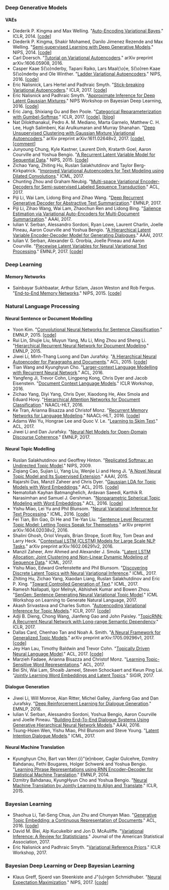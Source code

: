 ### Deep Generative Models
#### VAEs
- Diederik P. Kingma and Max Welling. "[Auto-Encoding Variational Bayes](https://arxiv.org/pdf/1312.6114.pdf)." ICLR, 2014. [[code](https://github.com/y0ast/VAE-TensorFlow)]
- Diederik P. Kingma, Shakir Mohamed, Danilo Jimenez Rezende and Max Welling. "[Semi-supervised Learning with Deep Generative Models](https://papers.nips.cc/paper/5352-semi-supervised-learning-with-deep-generative-models.pdf)." NIPS, 2014. [[code](https://github.com/dpkingma/nips14-ssl)]
- Carl Doersch. "[Tutorial on Variational Autoencoders](https://arxiv.org/pdf/1606.05908.pdf)." arXiv preprint arXiv:1606.05908, 2016.
- Casper Kaae S{\o}nderby, Tapani Raiko, Lars Maal{\o}e, S{\o}ren Kaae S{\o}nderby and Ole Winther. "[Ladder Variational Autoencoders](https://papers.nips.cc/paper/6275-ladder-variational-autoencoders.pdf)." NIPS, 2016. [[code](https://github.com/casperkaae/LVAE)]
- Eric Nalisnick, Lars Hertel and Padhraic Smyth. "[Stick-breaking Variational Autoencoders](https://arxiv.org/pdf/1605.06197.pdf)." ICLR, 2017. [[code](https://github.com/enalisnick/stick-breaking_dgms)]
- Eric Nalisnick and Padhraic Smyth. "[Approximate Inference for Deep Latent Gaussian Mixtures](http://bayesiandeeplearning.org/papers/BDL_20.pdf)." NIPS Workshop on Bayesian Deep Learning, 2016. [[code](https://github.com/enalisnick/mixture_density_VAEs)]
- Eric Jang, Shixiang Gu and Ben Poole. "[Categorical Reparameterization with Gumbel-Softmax](https://arxiv.org/pdf/1611.01144.pdf)." ICLR, 2017. [[code](https://github.com/ericjang/gumbel-softmax)], [[blog](http://blog.evjang.com/2016/11/tutorial-categorical-variational.html)]
- Nat Dilokthanakul, Pedro A. M. Mediano, Marta Garnelo, Matthew C. H. Lee, Hugh Salimbeni, Kai Arulkumaran and Murray Shanahan. "[Deep Unsupervised Clustering with Gaussian Mixture Variational Autoencoders](https://arxiv.org/pdf/1611.02648.pdf)." arXiv preprint arXiv:1611.02648v2, 2017. [[code](https://github.com/Nat-D/GMVAE)], [[comment](http://ruishu.io/2016/12/25/gmvae/)]
- Junyoung Chung, Kyle Kastner, Laurent Dinh, Kratarth Goel, Aaron Courville and Yoshua Bengio. "[A Recurrent Latent Variable Model for Sequential Data](https://papers.nips.cc/paper/5653-a-recurrent-latent-variable-model-for-sequential-data.pdf)." NIPS, 2015. [[code](https://github.com/jych/nips2015_vrnn)]
- Zichao Yang, Zhiting Hu, Ruslan Salakhutdinov and Taylor Berg-Kirkpatrick. "[Improved Variational Autoencoders for Text Modeling using Dilated Convolutions](http://proceedings.mlr.press/v70/yang17d/yang17d.pdf)." ICML, 2017.
- Chunting Zhou and Graham Neubig. "[Multi-space Variational Encoder-Decoders for Semi-supervised Labeled Sequence Transduction](http://aclweb.org/anthology/P17-1029)." ACL, 2017.
- Piji Li, Wai Lam, Lidong Bing and Zihao Wang. "[Deep Recurrent Generative Decoder for Abstractive Text Summarization](https://arxiv.org/pdf/1708.00625.pdf)." EMNLP, 2017.
- Piji Li, Zihao Wang, Wai Lam, Zhaochun Ren and Lidong Bing. "[Salience Estimation via Variational Auto-Encoders for Multi-Document Summarization](https://aaai.org/ocs/index.php/AAAI/AAAI17/paper/view/14613/14140)." AAAI, 2017.
- Iulian V. Serban, Alessandro Sordoni, Ryan Lowe, Laurent Charlin, Joelle Pineau, Aaron Courville and Yoshua Bengio. "[A Hierarchical Latent Variable Encoder-Decoder Model for Generating Dialogues](https://arxiv.org/pdf/1605.06069.pdf)." AAAI, 2017.
- Iulian V. Serban, Alexander G. Ororbia, Joelle Pineau and Aaron Courville. "[Piecewise Latent Variables for Neural Variational Text Processing](https://arxiv.org/pdf/1612.00377.pdf)." EMNLP, 2017. [[code](https://github.com/julianser/hred-latent-piecewise)]

### Deep Learning
#### Memory Networks
- Sainbayar Sukhbaatar, Arthur Szlam, Jason Weston and Rob Fergus. "[End-to-End Memory Networks](https://papers.nips.cc/paper/5846-end-to-end-memory-networks.pdf)." NIPS, 2015. [[code](https://github.com/carpedm20/MemN2N-tensorflow)]

### Natural Language Processing
#### Neural Sentence or Document Modelling
- Yoon Kim. "[Convolutional Neural Networks for Sentence Classification](http://www.aclweb.org/anthology/D14-1181)." EMNLP, 2015. [[code](https://github.com/yoonkim/CNN_sentence)]
- Rui Lin, Shujie Liu, Muyun Yang, Mu Li, Ming Zhou and Sheng Li. "[Hierarchical Recurrent Neural Network for Document Modeling](http://www.aclweb.org/anthology/D15-1106)." EMNLP, 2015.
- Jiwei Li, Minh-Thang Luong and Dan Jurafsky. "[A Hierarchical Neural Autoencoder for Paragraphs and Documents](http://aclweb.org/anthology/P/P15/P15-1107.pdf)." ACL, 2015. [[code](https://github.com/jiweil/Hierarchical-Neural-Autoencoder)]
- Tian Wang and Kyunghyun Cho. "[Larger-context Language Modelling with Recurrent Neural Network](http://aclweb.org/anthology/P/P16/P16-1125.pdf)." ACL, 2016.
- Yangfeng Ji, Trevor Cohn, Lingpeng Kong, Chris Dyer and Jacob Eisenstein. "[Document Context Language Models](https://arxiv.org/pdf/1511.03962.pdf)." ICLR Workshop, 2016.
- Zichao Yang, Diyi Yang, Chris Dyer, Xiaodong He, Alex Smola and Eduard Hovy. "[Hierarchical Attention Networks for Document Classification](https://www.cs.cmu.edu/~diyiy/docs/naacl16.pdf)." NAACL-HLT, 2016.
- Ke Tran, Arianna Bisazza and Christof Monz. "[Recurrent Memory Networks for Language Modeling](http://www.aclweb.org/anthology/N16-1036)." NAACL-HLT, 2016. [[code](https://github.com/ketranm/RMN)]
- Adams Wei Yu, Hongrae Lee and Quoc V. Le. "[Learning to Skim Text](http://aclweb.org/anthology/P17-1172)." ACL, 2017.
- Jiwei Li and Dan Jurafsky. "[Neural Net Models for Open-Domain Discourse Coherence](https://arxiv.org/pdf/1606.01545.pdf)." EMNLP, 2017.

#### Neural Topic Modelling
- Ruslan Salakhutdinov and Geoffrey Hinton. "[Replicated Softmax: an Undirected Topic Model](https://papers.nips.cc/paper/3856-replicated-softmax-an-undirected-topic-model.pdf)." NIPS, 2009.
- Ziqiang Cao, Sujian Li, Yang Liu, Wenjie Li and Heng Ji. "[A Novel Neural Topic Model and Its Supervised Extension](https://www.aaai.org/ocs/index.php/AAAI/AAAI15/paper/view/9303/9544)." AAAI, 2015.
- Rajarshi Das, Manzil Zaheer and Chris Dyer. "[Gaussian LDA for Topic Models with Word Embeddings](http://www.aclweb.org/anthology/P15-1077)." ACL, 2015. [[code](https://github.com/rajarshd/Gaussian_LDA)]
- Nematollah Kayhan Batmanghelich, Ardavan Saeedi, Karthik R. Narasimhan and Samuel J. Gershman. "[Nonparametric Spherical Topic Modeling with Word Embeddings](http://aclweb.org/anthology/P16-2087)." ACL, 2016. [[code](https://github.com/Ardavans/sHDP)]
- Yishu Miao, Lei Yu and Phil Blunsom. "[Neural Variational Inference for Text Processing](http://proceedings.mlr.press/v48/miao16.pdf)." ICML, 2016. [[code](https://github.com/ysmiao/nvdm)]
- Fei Tian, Bin Gao, Di He and Tie-Yan Liu. "[Sentence Level Recurrent Topic Model: Letting Topics Speak for Themselves](https://arxiv.org/pdf/1604.02038.pdf)." arXiv preprint arXiv:1604.02038v2, 2016.
- Shalini Ghosh, Oriol Vinyals, Brian Strope, Scott Roy, Tom Dean and Larry Heck. "[Contextual LSTM (CLSTM) Models for Large Scale NLP Tasks](https://arxiv.org/pdf/1602.06291.pdf)." arXiv preprint arXiv:1602.06291v2, 2016.
- Manzil Zaheer, Amr Ahmed and Alexander J. Smola. "[Latent LSTM Allocation: Joint Clustering and Non-Linear Dynamic Modeling of Sequence Data](http://proceedings.mlr.press/v70/zaheer17a/zaheer17a.pdf)." ICML, 2017.
- Yishu Miao, Edward Grefenstette and Phil Blunsom. "[Discovering Discrete Latent Topics with Neural Variational Inference](http://proceedings.mlr.press/v70/miao17a/miao17a.pdf)." ICML, 2017.
- Zhiting Hu, Zichao Yang, Xiaodan Liang, Ruslan Salakhutdinov and Eric P. Xing. "[Toward Controlled Generation of Text](http://proceedings.mlr.press/v70/hu17e/hu17e.pdf)." ICML, 2017.
- Ramesh Nallapati, Igor Melnyk, Abhishek Kumar and Bowen Zhou. "[SenGen: Sentence Generating Neural Variational Topic Model](https://arxiv.org/pdf/1708.00308.pdf)." ICML Workshop on Learning to Generate Natural Language, 2017.
- Akash Srivastava and Charles Sutton. "[Autoencoding Variational Inference for Topic Models](https://arxiv.org/pdf/1703.01488.pdf)." ICLR, 2017. [[code](https://github.com/akashgit/autoencoding_vi_for_topic_models)]
- Adji B. Dieng, Chong Wang, Jianfeng Gao and John Paisley. "[TopicRNN: A Recurrent Neural Network with Long-range Semantic Dependency](https://arxiv.org/pdf/1611.01702.pdf)." ICLR, 2017.
- Dallas Card, Chenhao Tan and Noah A. Smith. "[A Neural Framework for Generalized Topic Models](https://arxiv.org/pdf/1705.09296v1.pdf)." arXiv preprint arXiv:1705.09296v1, 2017. [[code](https://github.com/dallascard/neural_topic_models)]
- Jey Han Lau, Timothy Baldwin and Trevor Cohn. "[Topically Driven Neural Language Model](http://aclweb.org/anthology/P/P17/P17-1033.pdf)." ACL, 2017. [[code](https://github.com/jhlau/topically-driven-language-model)]
- Marzieh Fadaee, Arianna Bisazza and Christof Monz. "[Learning Topic-Sensitive Word Representations](http://www.aclweb.org/anthology/P/P17/P17-2070.pdf)." ACL, 2017.
- Bei Shi, Wai Lam, Shoaib Jameel, Steven Schockaert and Kwun Ping Lai. "[Jointly Learning Word Embeddings and Latent Topics](http://dl.acm.org/citation.cfm?id=3080806)." SIGIR, 2017.

#### Dialogue Generation
- Jiwei Li, Will Monroe, Alan Ritter, Michel Galley, Jianfeng Gao and Dan Jurafsky. "[Deep Reinforcement Learning for Dialogue Generation](https://aclweb.org/anthology/D16-1127)." EMNLP, 2016.
- Iulian V. Serban, Alessandro Sordoni, Yoshua Bengio, Aaron Courville and Joelle Pineau. "[Building End-To-End Dialogue Systems Using Generative Hierarchical Neural Network Models](https://arxiv.org/pdf/1507.04808.pdf)." AAAI, 2016.
- Tsung-Hsien Wen, Yishu Miao, Phil Blunsom and Steve Young. "[Latent Intention Dialogue Models](http://proceedings.mlr.press/v70/wen17a/wen17a.pdf)." ICML, 2017.

#### Neural Machine Translation
- Kyunghyun Cho, Bart van Merr\.{i}\"{e}nboer, Caglar Gulcehre, Dzmitry Bahdanau, Fethi Bougares, Holger Schwenk and Yoshua Bengio. "[Learning Phrase Representations using RNN Encoder–Decoder for Statistical Machine Translation](http://www.aclweb.org/anthology/D14-1179)." EMNLP, 2014.
- Dzmitry Bahdanau, KyungHyun Cho and Yoshua Bengio. "[Neural Machine Translation by Jointly Learning to Align and Translate](https://arxiv.org/pdf/1409.0473.pdf)." ICLR, 2015.

### Bayesian Learning
- Shaohua Li, Tat-Seng Chua, Jun Zhu and Chunyan Miao. "[Generative Topic Embedding: a Continuous Representation of Documents](http://aclweb.org/anthology/P16-1063)." ACL, 2016. [[code](https://github.com/askerlee/topicvec)]
- David M. Blei, Alp Kucukelbir and Jon D. McAuliffe. "[Variational Inference: A Review for Statisticians](http://www.tandfonline.com/doi/pdf/10.1080/01621459.2017.1285773?needAccess=true)." Journal of the American Statistical Association, 2017.
- Eric Nalisnick and Padhraic Smyth. "[Variational Reference Priors](https://openreview.net/pdf?id=rJnjwsYde)." ICLR Workshop, 2017.

### Bayesian Deep Learning or Deep Bayesian Learning
- Klaus Greff, Sjoerd van Steenkiste and J\"{u}rgen Schmidhuber. "[Neural Expectation Maximization](https://arxiv.org/pdf/1708.03498.pdf)." NIPS, 2017. [[code](https://github.com/sjoerdvansteenkiste/Neural-EM)]
